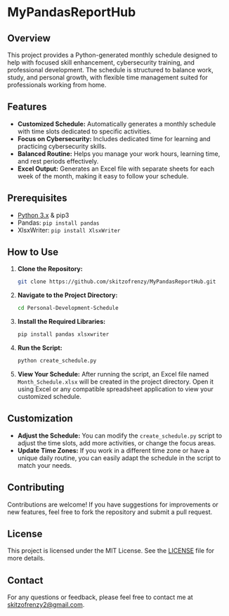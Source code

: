 # MyPandasReportHub

## Overview
This project provides a Python-generated monthly schedule designed to help with focused skill enhancement, cybersecurity training, and professional development. The schedule is structured to balance work, study, and personal growth, with flexible time management suited for professionals working from home.

## Features
- **Customized Schedule:** Automatically generates a monthly schedule with time slots dedicated to specific activities.
- **Focus on Cybersecurity:** Includes dedicated time for learning and practicing cybersecurity skills.
- **Balanced Routine:** Helps you manage your work hours, learning time, and rest periods effectively.
- **Excel Output:** Generates an Excel file with separate sheets for each week of the month, making it easy to follow your schedule.

## Prerequisites
-  [Python 3.x](https://www.python.org/) & pip3
- Pandas: `pip install pandas`
- XlsxWriter: `pip install XlsxWriter`

## How to Use

1. **Clone the Repository:**
   ```bash
   git clone https://github.com/skitzofrenzy/MyPandasReportHub.git
2. **Navigate to the Project Directory:**
   ```bash
   cd Personal-Development-Schedule
3. **Install the Required Libraries:**
   ```bash
   pip install pandas xlsxwriter
4. **Run the Script:**
   ```bash
   python create_schedule.py
5. **View Your Schedule:**
   After running the script, an Excel file named `Month_Schedule.xlsx` will be created in the project directory. Open it using Excel or any compatible spreadsheet application to view your customized schedule.

## Customization

- **Adjust the Schedule:** You can modify the `create_schedule.py` script to adjust the time slots, add more activities, or change the focus areas.
- **Update Time Zones:** If you work in a different time zone or have a unique daily routine, you can easily adapt the schedule in the script to match your needs.

## Contributing
Contributions are welcome! If you have suggestions for improvements or new features, feel free to fork the repository and submit a pull request.

## License
This project is licensed under the MIT License. See the [LICENSE](LICENSE) file for more details.

## Contact
For any questions or feedback, please feel free to contact me at skitzofrenzy2@gmail.com.

